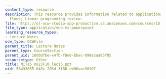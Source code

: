 ```yaml
---
content_type: resource
description: This resource provides information related to applications of network
  flows; Linear programming review.
file: https://ol-ocw-studio-app-production.s3.amazonaws.com/courses/15-082j-network-optimization-fall-2010/56433055049c206d3f80eb96aac98107_MIT15_082JF10_lec15.ppt
file_type: application/vnd.ms-powerpoint
learning_resource_types:
- Lecture Notes
ocw_type: OCWFile
parent_title: Lecture Notes
parent_type: CourseSection
parent_uid: 18d0dfbe-e4fb-f8e0-bbec-099a2aa95f05
resourcetype: Other
title: MIT15_082JF10_lec15.ppt
uid: 56433055-049c-206d-3f80-eb96aac98107
---
```

